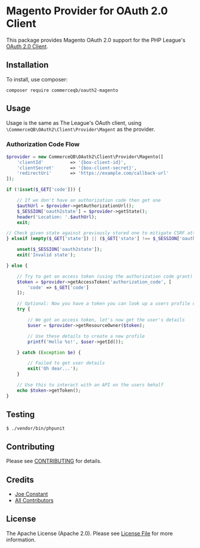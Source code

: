 # Magento Provider for OAuth 2.0 Client

This package provides Magento OAuth 2.0 support for the PHP League's [OAuth 2.0 Client](https://github.com/thephpleague/oauth2-client).

## Installation

To install, use composer:

```
composer require commerceqb/oauth2-magento
```

## Usage

Usage is the same as The League's OAuth client, using `\CommerceQB\OAuth2\Client\Provider\Magent` as the provider.

### Authorization Code Flow

```php
$provider = new CommerceQB\OAuth2\Client\Provider\Magento([
    'clientId'          => '{box-client-id}',
    'clientSecret'      => '{box-client-secret}',
    'redirectUri'       => 'https://example.com/callback-url'
]);

if (!isset($_GET['code'])) {

    // If we don't have an authorization code then get one
    $authUrl = $provider->getAuthorizationUrl();
    $_SESSION['oauth2state'] = $provider->getState();
    header('Location: '.$authUrl);
    exit;

// Check given state against previously stored one to mitigate CSRF attack
} elseif (empty($_GET['state']) || ($_GET['state'] !== $_SESSION['oauth2state'])) {

    unset($_SESSION['oauth2state']);
    exit('Invalid state');

} else {

    // Try to get an access token (using the authorization code grant)
    $token = $provider->getAccessToken('authorization_code', [
        'code' => $_GET['code']
    ]);

    // Optional: Now you have a token you can look up a users profile data
    try {

        // We got an access token, let's now get the user's details
        $user = $provider->getResourceOwner($token);

        // Use these details to create a new profile
        printf('Hello %s!', $user->getId());

    } catch (Exception $e) {

        // Failed to get user details
        exit('Oh dear...');
    }

    // Use this to interact with an API on the users behalf
    echo $token->getToken();
}
```

## Testing

``` bash
$ ./vendor/bin/phpunit
```

## Contributing

Please see [CONTRIBUTING](https://github.com/CommerceQB/oauth2-magento/blob/master/CONTRIBUTING.md) for details.


## Credits

- [Joe Constant](https://github.com/lazyguru)
- [All Contributors](https://github.com/CommerceQB/oauth2-magento/contributors)


## License

The Apache License (Apache 2.0). Please see [License File](https://github.com/CommerceQB/oauth2-magento/blob/master/LICENSE) for more information.
